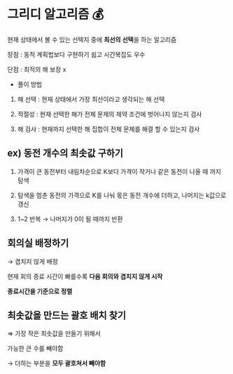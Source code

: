 # 그리디 알고리즘 💰

현재 상태에서 볼 수 있는 선택지 중에 **최선의 선택**을 하는 알고리즘

장점 : 동적 계획법보다 구현하기 쉽고 시간복잡도 우수

단점 : 최적의 해 보장 x

- 풀이 방법

 1) 해 선택 : 현재 상태에서 가장 최선이라고 생각되는 해 선택

 2) 적절성 : 현재 선택한 해가 전체 문제의 제약 조건에 벗어나지 않는지 검사

 3) 해 검사 : 현재까지 선택한 해 집합이 전체 문제를 해결 할 수 있는지 검사

## ex) 동전 개수의 최솟값 구하기

1) 가격이 큰 동전부터 내림차순으로 K보다 가격이 작거나 같은 동전이 나올 때 까지 탐색

2) 탐색을 멈춘 동전의 가격으로 K를 나눠 몫은 동전 개수에 더하고, 나머지는 k값으로 갱신

3) 1~2 반복 → 나머지가 0이 될 때까지 반환

## 회의실 배정하기

→ 겹치지 않게 배정

현재 회의 종료 시간이 빠를수록 **다음 회의와 겹치지 않게 시작**

**종료시간을 기준으로 정렬**

## 최솟값을 만드는 괄호 배치 찾기

⇒ 가장 작은 최솟값을 만들기 위해서

가능한 큰 수를 빼야함

→ 더하는 부분을 **모두 괄호쳐서 빼야함**
